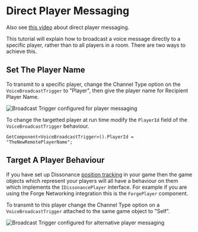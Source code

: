 # Direct Player Messaging

Also see [this video](https://youtu.be/HXMYDbuLwVI?t=1064) about direct player messaging.

This tutorial will explain how to broadcast a voice message directly to a specific player, rather than to all players in a room. There are two ways to achieve this.

## Set The Player Name

To transmit to a specific player, change the Channel Type option on the `VoiceBroadcastTrigger` to "Player", then give the player name for Recipient Player Name.

![Broadcast Trigger configured for player messaging](/images/VoiceBroadcastTrigger_Player.png)

To change the targetted player at run time modify the `PlayerId` field of the `VoiceBroadcastTrigger` behaviour.

```
GetComponent<VoiceBroadcastTrigger>().PlayerId = "TheNewRemotePlayerName";
```

## Target A Player Behaviour

If you have set up Dissonance [position tracking](Position-Tracking.md) in your game then the game objects which represent your players will all have a behaviour on them which implements the `IDissonancePlayer` interface. For example if you are using the Forge Networking integration this is the `ForgePlayer` component.

To transmit to this player change the Channel Type option on a `VoiceBroadcastTrigger` attached to the same game object to "Self".

![Broadcast Trigger configured for alternative player messaging](/images/BroadcastToSelf_Inspector.png)